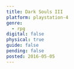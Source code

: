 ```yaml
---
title: Dark Souls III
platform: playstation-4
genre:
  - rpg
digital: false
physical: true
guide: false
pending: false
posted: 2016-05-05
---
```

